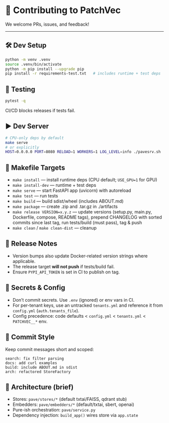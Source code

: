 # 👾 Contributing to PatchVec

We welcome PRs, issues, and feedback!

---

## 🛠 Dev Setup
```bash
python -m venv .venv
source .venv/bin/activate
python -m pip install --upgrade pip
pip install -r requirements-test.txt   # includes runtime + test deps
```

## 🧪 Testing
```bash
pytest -q
```
CI/CD blocks releases if tests fail.

## ▶️ Dev Server
```bash
# CPU-only deps by default
make serve
# or explicitly
HOST=0.0.0.0 PORT=8080 RELOAD=1 WORKERS=1 LOG_LEVEL=info ./pavesrv.sh
```

## 🧰 Makefile Targets
- `make install` — install runtime deps (CPU default; `USE_GPU=1` for GPU)
- `make install-dev` — runtime + test deps
- `make serve` — start FastAPI app (uvicorn) with autoreload
- `make test` — run tests
- `make build` — build sdist/wheel (includes ABOUT.md)
- `make package` — create .zip and .tar.gz in ./artifacts
- `make release VERSION=x.y.z` — update versions (setup.py, main.py, Dockerfile, compose, README tags), prepend CHANGELOG with sorted commits since last tag, run tests/build (must pass), tag & push
- `make clean` / `make clean-dist` — cleanup

## 🚢 Release Notes
- Version bumps also update Docker-related version strings where applicable.
- The release target **will not push** if tests/build fail.
- Ensure `PYPI_API_TOKEN` is set in CI to publish on tag.

## 🔐 Secrets & Config
- Don’t commit secrets. Use `.env` (ignored) or env vars in CI.
- For per-tenant keys, use an untracked `tenants.yml` and reference it from `config.yml` (`auth.tenants_file`).
- Config precedence: code defaults < `config.yml` < `tenants.yml` < `PATCHVEC__*` env.

## 📝 Commit Style
Keep commit messages short and scoped:
```
search: fix filter parsing
docs: add curl examples
build: include ABOUT.md in sdist
arch: refactored StoreFactory
```

## 🧩 Architecture (brief)
- Stores: `pave/stores/*` (default txtai/FAISS, qdrant stub)
- Embedders: `pave/embedders/*` (default/txtai, sbert, openai)
- Pure-ish orchestration: `pave/service.py`
- Dependency injection: `build_app()` wires store via `app.state`
